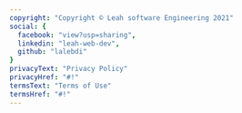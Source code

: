 ```yaml
---
copyright: "Copyright © Leah software Engineering 2021"
social: {
  facebook: "view?usp=sharing",
  linkedin: "leah-web-dev",
  github: "lalebdi"
}
privacyText: "Privacy Policy"
privacyHref: "#!"
termsText: "Terms of Use"
termsHref: "#!"
---
```



